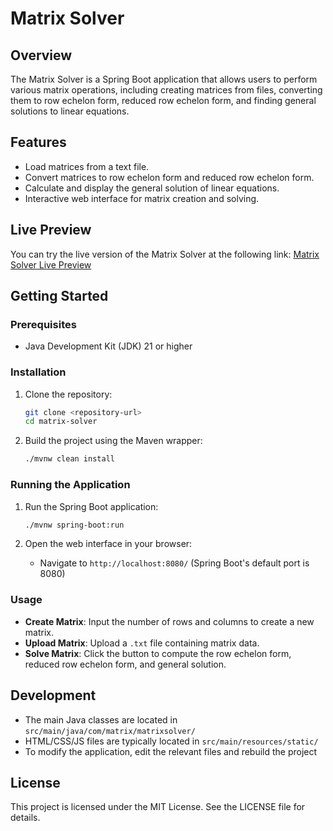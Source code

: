 # Matrix Solver

## Overview
The Matrix Solver is a Spring Boot application that allows users to perform various matrix operations, including creating matrices from files, converting them to row echelon form, reduced row echelon form, and finding general solutions to linear equations.

## Features
- Load matrices from a text file.
- Convert matrices to row echelon form and reduced row echelon form.
- Calculate and display the general solution of linear equations.
- Interactive web interface for matrix creation and solving.

## Live Preview
You can try the live version of the Matrix Solver at the following link: [Matrix Solver Live Preview](https://matrix-solver-841939063634.us-central1.run.app/)

## Getting Started

### Prerequisites
- Java Development Kit (JDK) 21 or higher

### Installation
1. Clone the repository:
   ```bash
   git clone <repository-url>
   cd matrix-solver
   ```

2. Build the project using the Maven wrapper:
   ```bash
   ./mvnw clean install
   ```

### Running the Application
1. Run the Spring Boot application:
   ```bash
   ./mvnw spring-boot:run
   ```

2. Open the web interface in your browser:
   - Navigate to `http://localhost:8080/` (Spring Boot's default port is 8080)

### Usage
- **Create Matrix**: Input the number of rows and columns to create a new matrix.
- **Upload Matrix**: Upload a `.txt` file containing matrix data.
- **Solve Matrix**: Click the button to compute the row echelon form, reduced row echelon form, and general solution.

## Development
- The main Java classes are located in `src/main/java/com/matrix/matrixsolver/`
- HTML/CSS/JS files are typically located in `src/main/resources/static/`
- To modify the application, edit the relevant files and rebuild the project

## License
This project is licensed under the MIT License. See the LICENSE file for details.